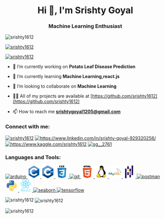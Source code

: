 <h1 align="center">Hi 👋, I'm Srishty Goyal</h1>
<h3 align="center">Machine Learning Enthusiast</h3>

<p align="left"> <img src="https://komarev.com/ghpvc/?username=srishty1612&label=Profile%20views&color=0e75b6&style=flat" alt="srishty1612" /> </p>


<p align="left"> <a href="https://github.com/ryo-ma/github-profile-trophy"><img src="https://github-profile-trophy.vercel.app/?username=srishty1612" alt="srishty1612" /></a> </p>

<p align="left"> <a href="https://twitter.com/srishty1612" target="blank"><img src="https://img.shields.io/twitter/follow/srishty1612?logo=twitter&style=for-the-badge" alt="srishty1612" /></a> </p>

- 🔭 I’m currently working on **Potato Leaf Disease Prediction**

- 🌱 I’m currently learning **Machine Learning,react.js**

- 👯 I’m looking to collaborate on **Machine Learning**

- 👨‍💻 All of my projects are available at [https://github.com/srishty1612](https://github.com/srishty1612)

- 📫 How to reach me **srishtygoyal1205@gmail.com**

<h3 align="left">Connect with me:</h3>
<p align="left">
<a href="https://twitter.com/srishty1612" target="blank"><img align="center" src="https://raw.githubusercontent.com/rahuldkjain/github-profile-readme-generator/master/src/images/icons/Social/twitter.svg" alt="srishty1612" height="30" width="40" /></a>
<a href="https://linkedin.com/in/https://www.linkedin.com/in/srishty-goyal-929320256/" target="blank"><img align="center" src="https://raw.githubusercontent.com/rahuldkjain/github-profile-readme-generator/master/src/images/icons/Social/linked-in-alt.svg" alt="https://www.linkedin.com/in/srishty-goyal-929320256/" height="30" width="40" /></a>
<a href="https://kaggle.com/https://www.kaggle.com/srishty1612" target="blank"><img align="center" src="https://raw.githubusercontent.com/rahuldkjain/github-profile-readme-generator/master/src/images/icons/Social/kaggle.svg" alt="https://www.kaggle.com/srishty1612" height="30" width="40" /></a>
<a href="https://instagram.com/sg__2761" target="blank"><img align="center" src="https://raw.githubusercontent.com/rahuldkjain/github-profile-readme-generator/master/src/images/icons/Social/instagram.svg" alt="sg__2761" height="30" width="40" /></a>
</p>

<h3 align="left">Languages and Tools:</h3>
<p align="left"> <a href="https://www.arduino.cc/" target="_blank" rel="noreferrer"> <img src="https://cdn.worldvectorlogo.com/logos/arduino-1.svg" alt="arduino" width="40" height="40"/> </a> <a href="https://www.cprogramming.com/" target="_blank" rel="noreferrer"> <img src="https://raw.githubusercontent.com/devicons/devicon/master/icons/c/c-original.svg" alt="c" width="40" height="40"/> </a> <a href="https://www.w3schools.com/cpp/" target="_blank" rel="noreferrer"> <img src="https://raw.githubusercontent.com/devicons/devicon/master/icons/cplusplus/cplusplus-original.svg" alt="cplusplus" width="40" height="40"/> </a> <a href="https://www.w3schools.com/css/" target="_blank" rel="noreferrer"> <img src="https://raw.githubusercontent.com/devicons/devicon/master/icons/css3/css3-original-wordmark.svg" alt="css3" width="40" height="40"/> </a> <a href="https://git-scm.com/" target="_blank" rel="noreferrer"> <img src="https://www.vectorlogo.zone/logos/git-scm/git-scm-icon.svg" alt="git" width="40" height="40"/> </a> <a href="https://www.w3.org/html/" target="_blank" rel="noreferrer"> <img src="https://raw.githubusercontent.com/devicons/devicon/master/icons/html5/html5-original-wordmark.svg" alt="html5" width="40" height="40"/> </a> <a href="https://www.linux.org/" target="_blank" rel="noreferrer"> <img src="https://raw.githubusercontent.com/devicons/devicon/master/icons/linux/linux-original.svg" alt="linux" width="40" height="40"/> </a> <a href="https://www.mysql.com/" target="_blank" rel="noreferrer"> <img src="https://raw.githubusercontent.com/devicons/devicon/master/icons/mysql/mysql-original-wordmark.svg" alt="mysql" width="40" height="40"/> </a> <a href="https://pandas.pydata.org/" target="_blank" rel="noreferrer"> <img src="https://raw.githubusercontent.com/devicons/devicon/2ae2a900d2f041da66e950e4d48052658d850630/icons/pandas/pandas-original.svg" alt="pandas" width="40" height="40"/> </a> <a href="https://postman.com" target="_blank" rel="noreferrer"> <img src="https://www.vectorlogo.zone/logos/getpostman/getpostman-icon.svg" alt="postman" width="40" height="40"/> </a> <a href="https://www.python.org" target="_blank" rel="noreferrer"> <img src="https://raw.githubusercontent.com/devicons/devicon/master/icons/python/python-original.svg" alt="python" width="40" height="40"/> </a> <a href="https://reactjs.org/" target="_blank" rel="noreferrer"> <img src="https://raw.githubusercontent.com/devicons/devicon/master/icons/react/react-original-wordmark.svg" alt="react" width="40" height="40"/> </a> <a href="https://seaborn.pydata.org/" target="_blank" rel="noreferrer"> <img src="https://seaborn.pydata.org/_images/logo-mark-lightbg.svg" alt="seaborn" width="40" height="40"/> </a> <a href="https://www.tensorflow.org" target="_blank" rel="noreferrer"> <img src="https://www.vectorlogo.zone/logos/tensorflow/tensorflow-icon.svg" alt="tensorflow" width="40" height="40"/> </a> </p>

<p><img align="left" src="https://github-readme-stats.vercel.app/api/top-langs?username=srishty1612&show_icons=true&locale=en&layout=compact" alt="srishty1612" /></p>

<p>&nbsp;<img align="center" src="https://github-readme-stats.vercel.app/api?username=srishty1612&show_icons=true&locale=en" alt="srishty1612" /></p>

<p><img align="center" src="https://github-readme-streak-stats.herokuapp.com/?user=srishty1612&" alt="srishty1612" /></p>
